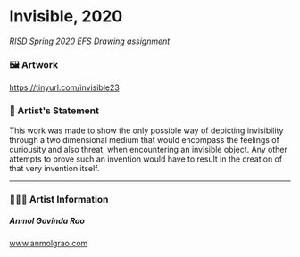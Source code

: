 # Invisible, 2020

*RISD Spring 2020 EFS Drawing assignment*

### 🖼 Artwork
https://tinyurl.com/invisible23

### 📄 Artist's Statement
This work was made to show the only possible way of depicting invisibility through a two dimensional medium that would encompass the feelings of curiousity and also threat, when encountering an invisible object. Any other attempts to prove such an invention would have to result in the creation of that very invention itself.

----
### 👨🏾‍💻 Artist Information 
##### Anmol Govinda Rao
www.anmolgrao.com

